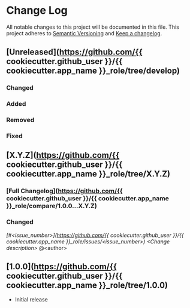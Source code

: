 # Change Log

All notable changes to this project will be documented in this file.
This project adheres to [Semantic Versioning](http://semver.org/) and [Keep a changelog](https://github.com/olivierlacan/keep-a-changelog).

## [Unreleased](https://github.com/{{ cookiecutter.github_user }}/{{ cookiecutter.app_name }}_role/tree/develop)
### Changed
### Added
### Removed
### Fixed

## [X.Y.Z](https://github.com/{{ cookiecutter.github_user }}/{{ cookiecutter.app_name }}_role/tree/X.Y.Z)
### [Full Changelog](https://github.com/{{ cookiecutter.github_user }}/{{ cookiecutter.app_name }}_role/compare/1.0.0...X.Y.Z)
### Changed
 *[#<issue_number>](https://github.com/{{ cookiecutter.github_user }}/{{ cookiecutter.app_name }}_role/issues/<issue_number>) \<Change description\>* @\<author\>

## [1.0.0](https://github.com/{{ cookiecutter.github_user }}/{{ cookiecutter.app_name }}_role/tree/1.0.0)
- Initial release
